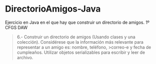 # DirectorioAmigos-Java

Ejercicio en Java en el que hay que construir un directorio de amigos. 1º CFGS DAW

>6.- Construir un directorio de amigos (Usando clases y una colección). Considérese que la información más relevante para representar a un amigo es: nombre, teléfono, >correo-e y fecha de cumpleaños.
>Utilizar objetos serializables para escribir y leer de archivo.
